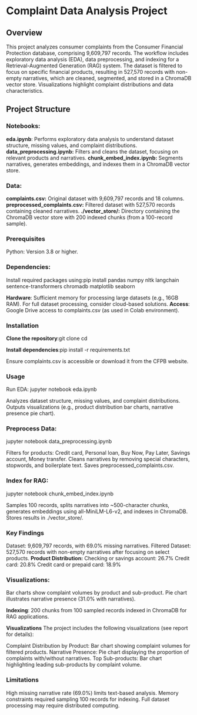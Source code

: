 # Complaint Data Analysis Project
## Overview
This project analyzes consumer complaints from the Consumer Financial Protection  database, comprising 9,609,797 records. The workflow includes exploratory data analysis (EDA), data preprocessing, and indexing for a Retrieval-Augmented Generation (RAG) system. The dataset is filtered to focus on specific financial products, resulting in 527,570 records with non-empty narratives, which are cleaned, segmented, and stored in a ChromaDB vector store. Visualizations highlight complaint distributions and data characteristics.

## Project Structure
### Notebooks:
**eda.ipynb**: Performs exploratory data analysis to understand dataset structure, missing values, and complaint distributions.
**data_preprocessing.ipynb:** Filters and cleans the dataset, focusing on relevant products and narratives.
**chunk_embed_index.ipynb:** Segments narratives, generates embeddings, and indexes them in a ChromaDB vector store.


### Data:
**complaints.csv:** Original dataset with 9,609,797 records and 18 columns.
**preprocessed_complaints.csv:** Filtered dataset with 527,570 records containing cleaned narratives.
**./vector_store/:** Directory containing the ChromaDB vector store with 200 indexed chunks (from a 100-record sample).


### Prerequisites

Python: Version 3.8 or higher.
### Dependencies:
Install required packages using:pip install pandas numpy nltk langchain sentence-transformers chromadb matplotlib seaborn




**Hardware**: Sufficient memory for processing large datasets (e.g., 16GB RAM). For full dataset processing, consider cloud-based solutions.
**Access**: Google Drive access to complaints.csv (as used in Colab environment).

### Installation

**Clone the repository**:git clone <repository-url>
cd <repository-directory>


**Install dependencies**:pip install -r requirements.txt


Ensure complaints.csv is accessible or download it from the CFPB website.

### Usage

Run EDA:
jupyter notebook eda.ipynb


Analyzes dataset structure, missing values, and complaint distributions.
Outputs visualizations (e.g., product distribution bar charts, narrative presence pie chart).


### Preprocess Data:
jupyter notebook data_preprocessing.ipynb


Filters for products: Credit card, Personal loan, Buy Now, Pay Later, Savings account, Money transfer.
Cleans narratives by removing special characters, stopwords, and boilerplate text.
Saves preprocessed_complaints.csv.


### Index for RAG:
jupyter notebook chunk_embed_index.ipynb


Samples 100 records, splits narratives into ~500-character chunks, generates embeddings using all-MiniLM-L6-v2, and indexes in ChromaDB.
Stores results in ./vector_store/.



### Key Findings

Dataset: 9,609,797 records, with 69.0% missing narratives.
Filtered Dataset: 527,570 records with non-empty narratives after focusing on select products.
**Product Distribution:**
Checking or savings account: 26.7%
Credit card: 20.8%
Credit card or prepaid card: 18.9%


### Visualizations:
Bar charts show complaint volumes by product and sub-product.
Pie chart illustrates narrative presence (31.0% with narratives).


**Indexing**: 200 chunks from 100 sampled records indexed in ChromaDB for RAG applications.

**Visualizations**
The project includes the following visualizations (see report for details):

Complaint Distribution by Product: Bar chart showing complaint volumes for filtered products.
Narrative Presence: Pie chart displaying the proportion of complaints with/without narratives.
Top Sub-products: Bar chart highlighting leading sub-products by complaint volume.

### Limitations

High missing narrative rate (69.0%) limits text-based analysis.
Memory constraints required sampling 100 records for indexing.
Full dataset processing may require distributed computing.

